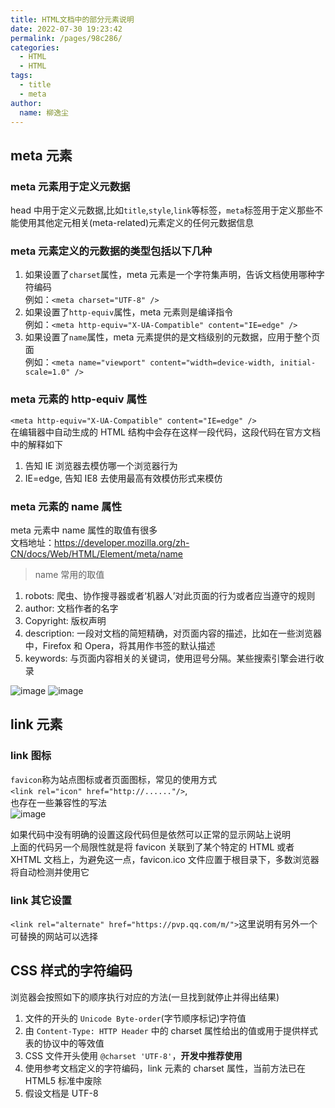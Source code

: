 ```yaml
---
title: HTML文档中的部分元素说明
date: 2022-07-30 19:23:42
permalink: /pages/98c286/
categories:
  - HTML
  - HTML
tags:
  - title
  - meta
author:
  name: 柳逸尘
---
```


## meta 元素

### meta 元素用于定义元数据

head 中用于定义元数据,比如`title`,`style`,`link`等标签，`meta`标签用于定义那些不能使用其他定元相关(meta-related)元素定义的任何元数据信息

### meta 元素定义的元数据的类型包括以下几种

1. 如果设置了`charset`属性，meta 元素是一个字符集声明，告诉文档使用哪种字符编码 <br>
   例如：`<meta charset="UTF-8" />`
2. 如果设置了`http-equiv`属性，meta 元素则是编译指令<br/>
   例如：`<meta http-equiv="X-UA-Compatible" content="IE=edge" />`
3. 如果设置了`name`属性，meta 元素提供的是文档级别的元数据，应用于整个页面<br/>
   例如：`<meta name="viewport" content="width=device-width, initial-scale=1.0" />`

### meta 元素的 http-equiv 属性

`<meta http-equiv="X-UA-Compatible" content="IE=edge" />`<br/>
在编辑器中自动生成的 HTML 结构中会存在这样一段代码，这段代码在官方文档中的解释如下

1. 告知 IE 浏览器去模仿哪一个浏览器行为
2. IE=edge, 告知 IE8 去使用最高有效模仿形式来模仿

### meta 元素的 name 属性

meta 元素中 name 属性的取值有很多<br/>
文档地址：<a href="https://developer.mozilla.org/zh-CN/docs/Web/HTML/Element/meta/name">https://developer.mozilla.org/zh-CN/docs/Web/HTML/Element/meta/name</a>

> name 常用的取值

1. robots: 爬虫、协作搜寻器或者‘机器人’对此页面的行为或者应当遵守的规则
2. author: 文档作者的名字
3. Copyright: 版权声明
4. description: 一段对文档的简短精确，对页面内容的描述，比如在一些浏览器中，Firefox 和 Opera，将其用作书签的默认描述
5. keywords: 与页面内容相关的关键词，使用逗号分隔。某些搜索引擎会进行收录

![image](https://cdn.statically.io/gh/liuyichens/blog_img@main/image.763v89eawtg0.webp)
![image](https://cdn.statically.io/gh/liuyichens/blog_img@main/image.68iq9g710r00.webp)

## link 元素

### link 图标

`favicon`称为站点图标或者页面图标，常见的使用方式<br/>
`<link rel="icon" href="http://......"/>`, <br>
也存在一些兼容性的写法<br/>
![image](https://cdn.statically.io/gh/liuyichens/blog_img@main/image.5x35edahbiw0.webp)<br/>

如果代码中没有明确的设置这段代码但是依然可以正常的显示网站上说明<br/>
上面的代码另一个局限性就是将 favicon 关联到了某个特定的 HTML 或者 XHTML 文档上，为避免这一点，favicon.ico 文件应置于根目录下，多数浏览器将自动检测并使用它

### link 其它设置

`<link rel="alternate" href="https://pvp.qq.com/m/">`这里说明有另外一个可替换的网站可以选择

## CSS 样式的字符编码

浏览器会按照如下的顺序执行对应的方法(一旦找到就停止并得出结果)

1. 文件的开头的 `Unicode Byte-order`(字节顺序标记)字符值
2. 由 `Content-Type: HTTP Header` 中的 charset 属性给出的值或用于提供样式表的协议中的等效值
3. CSS 文件开头使用 `@charset 'UTF-8'`，**开发中推荐使用**
4. 使用参考文档定义的字符编码，link 元素的 charset 属性，当前方法已在 HTML5 标准中废除
5. 假设文档是 UTF-8
